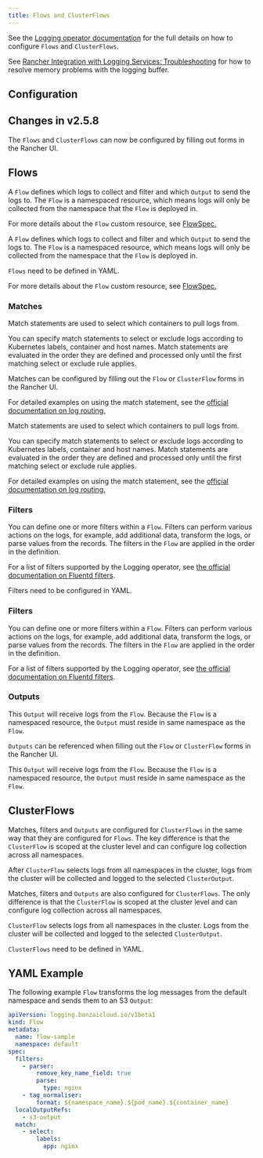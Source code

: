 ```yaml
---
title: Flows and ClusterFlows
---
```


See the [Logging operator documentation](https://kube-logging.github.io/docs/configuration/flow/) for the full details on how to configure  `Flows` and `ClusterFlows`.

See [Rancher Integration with Logging Services: Troubleshooting](../../../../pages-for-subheaders/logging.md#The-Logging-Buffer-Overloads-Pods) for how to resolve memory problems with the logging buffer.

## Configuration

## Changes in v2.5.8

The `Flows` and `ClusterFlows` can now be configured by filling out forms in the Rancher UI.

## Flows

<Tabs groupId="rancher-version">
<TabItem value="Rancher v2.5.8+">

A `Flow` defines which logs to collect and filter and which `Output` to send the logs to. The `Flow` is a namespaced resource, which means logs will only be collected from the namespace that the `Flow` is deployed in.

For more details about the `Flow` custom resource, see [FlowSpec.](https://kube-logging.github.io/docs/configuration/crds/v1beta1/flow_types/)

</TabItem>
<TabItem value="Rancher before v2.5.8">

A `Flow` defines which logs to collect and filter and which `Output` to send the logs to. The `Flow` is a namespaced resource, which means logs will only be collected from the namespace that the `Flow` is deployed in.

`Flows` need to be defined in YAML.

For more details about the `Flow` custom resource, see [FlowSpec.](https://kube-logging.github.io/docs/configuration/crds/v1beta1/flow_types/)

</TabItem>
</Tabs>

### Matches

<Tabs groupId="rancher-version">
<TabItem value="Rancher v2.5.8+">

Match statements are used to select which containers to pull logs from.

You can specify match statements to select or exclude logs according to Kubernetes labels, container and host names. Match statements are evaluated in the order they are defined and processed only until the first matching select or exclude rule applies.

Matches can be configured by filling out the `Flow` or `ClusterFlow` forms in the Rancher UI.

For detailed examples on using the match statement, see the [official documentation on log routing.](https://kube-logging.github.io/docs/configuration/log-routing/)

</TabItem>
<TabItem value="Rancher before v2.5.8">

Match statements are used to select which containers to pull logs from.

You can specify match statements to select or exclude logs according to Kubernetes labels, container and host names. Match statements are evaluated in the order they are defined and processed only until the first matching select or exclude rule applies.

For detailed examples on using the match statement, see the [official documentation on log routing.](https://kube-logging.github.io/docs/configuration/log-routing/)

</TabItem>
</Tabs>

### Filters

<Tabs groupId="rancher-version">
<TabItem value="Rancher v2.5.8+">

You can define one or more filters within a `Flow`. Filters can perform various actions on the logs, for example, add additional data, transform the logs, or parse values from the records. The filters in the `Flow` are applied in the order in the definition.

For a list of filters supported by the Logging operator, see [the official documentation on Fluentd filters](https://kube-logging.github.io/docs/configuration/plugins/filters/).

Filters need to be configured in YAML.

</TabItem>
<TabItem value="Rancher before v2.5.8">

### Filters

You can define one or more filters within a `Flow`. Filters can perform various actions on the logs, for example, add additional data, transform the logs, or parse values from the records. The filters in the `Flow` are applied in the order in the definition.

For a list of filters supported by the Logging operator, see [the official documentation on Fluentd filters](https://kube-logging.github.io/docs/configuration/plugins/filters/).

</TabItem>
</Tabs>

### Outputs

<Tabs groupId="rancher-version">
<TabItem value="Rancher v2.5.8+">

This `Output` will receive logs from the `Flow`. Because the `Flow` is a namespaced resource, the `Output` must reside in same namespace as the `Flow`.

`Outputs` can be referenced when filling out the `Flow` or `ClusterFlow` forms in the Rancher UI.

</TabItem>
<TabItem value="Rancher before v2.5.8">

This `Output` will receive logs from the `Flow`. Because the `Flow` is a namespaced resource, the `Output` must reside in same namespace as the `Flow`.

</TabItem>
</Tabs>

## ClusterFlows

<Tabs groupId="rancher-version">
<TabItem value="Rancher v2.5.8+">

Matches, filters and `Outputs` are configured for `ClusterFlows` in the same way that they are configured for `Flows`. The key difference is that the `ClusterFlow` is scoped at the cluster level and can configure log collection across all namespaces.

After `ClusterFlow` selects logs from all namespaces in the cluster, logs from the cluster will be collected and logged to the selected `ClusterOutput`.

</TabItem>
<TabItem value="Rancher before v2.5.8">

Matches, filters and `Outputs` are also configured for `ClusterFlows`. The only difference is that the `ClusterFlow` is scoped at the cluster level and can configure log collection across all namespaces.

`ClusterFlow` selects logs from all namespaces in the cluster. Logs from the cluster will be collected and logged to the selected `ClusterOutput`.

`ClusterFlows` need to be defined in YAML.

</TabItem>
</Tabs>


## YAML Example

The following example `Flow` transforms the log messages from the default namespace and sends them to an S3 `Output`:

```yaml
apiVersion: logging.banzaicloud.io/v1beta1
kind: Flow
metadata:
  name: flow-sample
  namespace: default
spec:
  filters:
    - parser:
        remove_key_name_field: true
        parse:
          type: nginx
    - tag_normaliser:
        format: ${namespace_name}.${pod_name}.${container_name}
  localOutputRefs:
    - s3-output
  match:
    - select:
        labels:
          app: nginx
```

